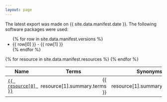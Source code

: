 ```yaml
---
layout: page
---
```

The latest export was made on {{ site.data.manifest.date }}. The following software packages were used:

<ul>
{% for row in site.data.manifest.versions %}
<li>{{ row[0] }} - {{ row[1] }}</li>
{% endfor %}
</ul>

<table class="table table-striped">
<thead>
  <tr>
    <th>Name</th>
    <th>Terms</th>
    <th>Synonyms</th>
    <th>Xrefs</th>
    <th>OBO</th>
    <th>OWL</th>
    <th>JSON</th>
    <th>SSSOM</th>
    <th>Nodes</th>
  </tr>
</thead>
<tbody>
{% for resource in site.data.manifest.resources %}
  <tr>
    <td><a href="https://bioregistry.io/{{ resource[0] }}"><code>{{ resource[0] }}</code></a></td>
    <td align="right">{{ resource[1].summary.terms }}</td>
    <td align="right">{{ resource[1].summary.synonyms }}</td>
    <td align="right">{{ resource[1].summary.xrefs }}</td>
    <td><a href="{{ resource[1].obo.iri }}">OBO</a></td>
    <td><a href="{{ resource[1].owl.iri }}">OWL</a></td>
    <td><a href="{{ resource[1].obograph.iri }}">JSON</a></td>
    <td>{% if resource[1].summary.xrefs > 0 %}<a href="{{ resource[1].sssom.iri }}">SSSOM</a>{% endif %}</td>
    <td><a href="{{ resource[1].nodes.iri }}">Nodes</a></td>
  </tr>
{% endfor %}
</tbody>
</table>
